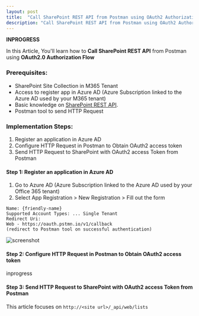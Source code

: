 ```yaml
---
layout: post
title:  "Call SharePoint REST API from Postman using OAuth2 Authorization Flow"
description: "Call SharePoint REST API from Postman using OAuth2 Authorization Flow"
---
```

**INPROGRESS**

In this Article, You'll learn how to **Call SharePoint REST API** from Postman using **OAuth2.0 Authorization Flow**

### Prerequisites:
* SharePoint Site Collection in M365 Tenant
* Access to register app in Azure AD (Azure Subscription linked to the Azure AD used by your M365 tenant)
* Basic knowledge on [SharePoint REST API](https://docs.microsoft.com/en-us/sharepoint/dev/sp-add-ins/complete-basic-operations-using-sharepoint-rest-endpoints).
* Postman tool to send HTTP Request


### Implementation Steps:
1. Register an application in Azure AD
1. Configure HTTP Request in Postman to Obtain OAuth2 access token
1. Send HTTP Request to SharePoint with OAuth2 access Token from Postman

#### Step 1: Register an application in Azure AD
1. Go to Azure AD (Azure Subscription linked to the Azure AD used by your Office 365 tenant)
1. Select App Registration > New Registration > Fill out the form

```
Name: {friendly-name}
Supported Account Types: ... Single Tenant
Redirect Uri: 
Web - https://oauth.pstmn.io/v1/callback 
(redirect to Postman tool on successful authentication)
```
![screenshot](https://vstudio365.github.io/blog/assets/app-registration-form-01.jpg)

    
#### Step 2: Configure HTTP Request in Postman to Obtain OAuth2 access token

inprogress

#### Step 3: Send HTTP Request to SharePoint with OAuth2 access Token from Postman
 This article focuses on `http://<site url>/_api/web/lists`